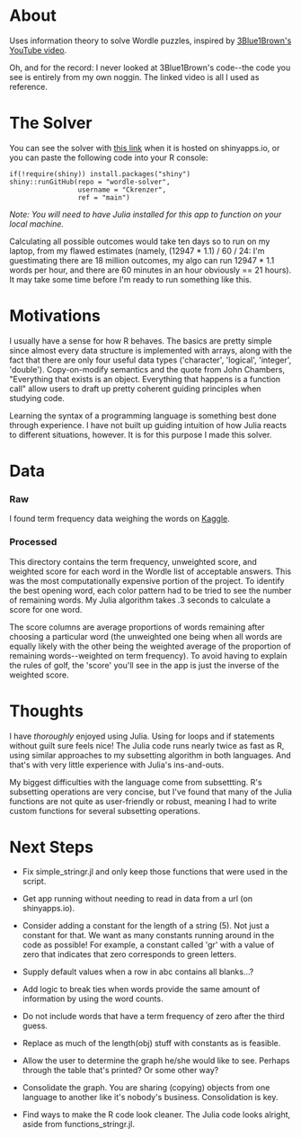 # About
Uses information theory to solve Wordle puzzles, inspired by [3Blue1Brown's YouTube video](https://youtu.be/v68zYyaEmEA).

Oh, and for the record: I never looked at 3Blue1Brown's code--the code you see is entirely from my own noggin. The linked video is all I used as reference.


# The Solver

You can see the solver with [this link](https://7phynv-connor0krenzer.shinyapps.io/Wordle-Solver/) when it is hosted on shinyapps.io, or you can paste the following code into your R console:

```
if(!require(shiny)) install.packages("shiny")
shiny::runGitHub(repo = "wordle-solver",
                 username = "Ckrenzer",
                 ref = "main")
```

*Note: You will need to have Julia installed for this app to function on your local machine.*


Calculating all possible outcomes would take ten days so to run on my laptop, from my flawed estimates (namely, (12947 * 1.1) / 60 / 24: I'm guestimating there are 18 million outcomes, my algo can run 12947 * 1.1 words per hour, and there are 60 minutes in an hour obviously == 21 hours). It may take some time before I'm ready to run something like this.


# Motivations

I usually have a sense for how R behaves. The basics are pretty simple since almost every data structure is implemented with arrays, along with the fact that there are only four useful data types ('character', 'logical', 'integer', 'double'). Copy-on-modify semantics and the quote from John Chambers, "Everything that exists is an object. Everything that happens is a function call" allow users to draft up pretty coherent guiding principles when studying code.

Learning the syntax of a programming language is something best done through experience. I have not built up guiding intuition of how Julia reacts to different situations, however. It is for this purpose I made this solver.

# Data

### Raw

I found term frequency data weighing the words on [Kaggle](https://www.kaggle.com/datasets/rtatman/english-word-frequency?select=unigram_freq.csv).

### Processed

This directory contains the term frequency, unweighted score, and weighted score for each word in the Wordle list of acceptable answers. This was the most computationally expensive portion of the project. To identify the best opening word, each color pattern had to be tried to see the number of remaining words. My Julia algorithm takes .3 seconds to calculate a score for one word.

The score columns are average proportions of words remaining after choosing a particular word (the unweighted one being when all words are equally likely with the other being the weighted average of the proportion of remaining words--weighted on term frequency). To avoid having to explain the rules of golf, the 'score' you'll see in the app is just the inverse of the weighted score.


# Thoughts
I have *thoroughly* enjoyed using Julia. Using for loops and if statements without guilt sure feels nice! The Julia code runs nearly twice as fast as R, using similar approaches to my subsetting algorithm in both languages. And that's with very little experience with Julia's ins-and-outs.

My biggest difficulties with the language come from subsettting. R's subsetting operations are very concise, but I've found that many of the Julia functions are not quite as user-friendly or robust, meaning I had to write custom functions for several subsetting operations.


# Next Steps

- Fix simple_stringr.jl and only keep those functions that were used in the script.

- Get app running without needing to read in data from a url (on shinyapps.io).

- Consider adding a constant for the length of a string (5). Not just a constant for that. We want as many constants running around in the code as possible! For example, a constant called 'gr' with a value of zero that indicates that zero corresponds to green letters.

- Supply default values when a row in abc contains all blanks...?

- Add logic to break ties when words provide the same amount of information by using the word counts.

- Do not include words that have a term frequency of zero after the third guess.

- Replace as much of the length(obj) stuff with constants as is feasible.

- Allow the user to determine the graph he/she would like to see. Perhaps through the table that's printed? Or some other way?

- Consolidate the graph. You are sharing (copying) objects from one language to another like it's nobody's business. Consolidation is key.

- Find ways to make the R code look cleaner. The Julia code looks alright, aside from functions_stringr.jl.